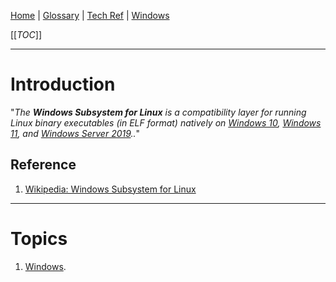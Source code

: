 [Home](/Slalom-LLC/Slalom-Consulting) | [Glossary](/Glossary) | [Tech Ref](/Tech-Ref) | [Windows](/Tech-Ref/Microsoft/Microsoft-Windows)

[[_TOC_]]

---
# Introduction
"_The ***Windows Subsystem for Linux*** is a compatibility layer for running Linux binary executables (in ELF format) natively on [Windows 10](/Tech-Ref/Microsoft/Microsoft-Windows/Windows-10), [Windows 11](/Tech-Ref/Microsoft/Microsoft-Windows/Windows-11), and [Windows Server 2019](/Tech-Ref/Microsoft/Microsoft-Windows/Windows-Server-2019).._" 

## Reference
1. [Wikipedia: Windows Subsystem for Linux](https://en.wikipedia.org/wiki/Windows_Subsystem_for_Linux)

---
# Topics
1. [Windows](/Tech-Ref/Microsoft/Microsoft-Windows).
